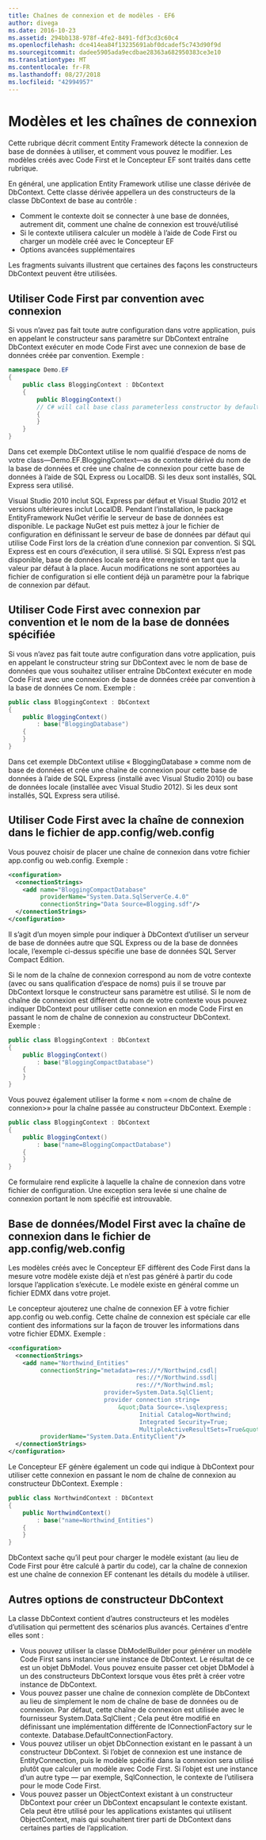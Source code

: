 ```yaml
---
title: Chaînes de connexion et de modèles - EF6
author: divega
ms.date: 2016-10-23
ms.assetid: 294bb138-978f-4fe2-8491-fdf3cd3c60c4
ms.openlocfilehash: dce414ea84f13235691abf0dcadef5c743d90f9d
ms.sourcegitcommit: dadee5905ada9ecdbae28363a682950383ce3e10
ms.translationtype: MT
ms.contentlocale: fr-FR
ms.lasthandoff: 08/27/2018
ms.locfileid: "42994957"
---
```

# <a name="connection-strings-and-models"></a>Modèles et les chaînes de connexion
Cette rubrique décrit comment Entity Framework détecte la connexion de base de données à utiliser, et comment vous pouvez le modifier. Les modèles créés avec Code First et le Concepteur EF sont traités dans cette rubrique.  

En général, une application Entity Framework utilise une classe dérivée de DbContext. Cette classe dérivée appellera un des constructeurs de la classe DbContext de base au contrôle :  

- Comment le contexte doit se connecter à une base de données, autrement dit, comment une chaîne de connexion est trouvé/utilisé  
- Si le contexte utilisera calculer un modèle à l’aide de Code First ou charger un modèle créé avec le Concepteur EF  
- Options avancées supplémentaires  

Les fragments suivants illustrent que certaines des façons les constructeurs DbContext peuvent être utilisées.  

## <a name="use-code-first-with-connection-by-convention"></a>Utiliser Code First par convention avec connexion  

Si vous n’avez pas fait toute autre configuration dans votre application, puis en appelant le constructeur sans paramètre sur DbContext entraîne DbContext exécuter en mode Code First avec une connexion de base de données créée par convention. Exemple :  

``` csharp  
namespace Demo.EF
{
    public class BloggingContext : DbContext
    {
        public BloggingContext()
        // C# will call base class parameterless constructor by default
        {
        }
    }
}
```  

Dans cet exemple DbContext utilise le nom qualifié d’espace de noms de votre class—Demo.EF.BloggingContext—as de contexte dérivé du nom de la base de données et crée une chaîne de connexion pour cette base de données à l’aide de SQL Express ou LocalDB. Si les deux sont installés, SQL Express sera utilisé.  

Visual Studio 2010 inclut SQL Express par défaut et Visual Studio 2012 et versions ultérieures inclut LocalDB. Pendant l’installation, le package EntityFramework NuGet vérifie le serveur de base de données est disponible. Le package NuGet est puis mettez à jour le fichier de configuration en définissant le serveur de base de données par défaut qui utilise Code First lors de la création d’une connexion par convention. Si SQL Express est en cours d’exécution, il sera utilisé. Si SQL Express n’est pas disponible, base de données locale sera être enregistré en tant que la valeur par défaut à la place. Aucun modifications ne sont apportées au fichier de configuration si elle contient déjà un paramètre pour la fabrique de connexion par défaut.  

## <a name="use-code-first-with-connection-by-convention-and-specified-database-name"></a>Utiliser Code First avec connexion par convention et le nom de la base de données spécifiée  

Si vous n’avez pas fait toute autre configuration dans votre application, puis en appelant le constructeur string sur DbContext avec le nom de base de données que vous souhaitez utiliser entraîne DbContext exécuter en mode Code First avec une connexion de base de données créée par convention à la base de données Ce nom. Exemple :  

``` csharp  
public class BloggingContext : DbContext
{
    public BloggingContext()
        : base("BloggingDatabase")
    {
    }
}
```  

Dans cet exemple DbContext utilise « BloggingDatabase » comme nom de base de données et crée une chaîne de connexion pour cette base de données à l’aide de SQL Express (installé avec Visual Studio 2010) ou base de données locale (installée avec Visual Studio 2012). Si les deux sont installés, SQL Express sera utilisé.  

## <a name="use-code-first-with-connection-string-in-appconfigwebconfig-file"></a>Utiliser Code First avec la chaîne de connexion dans le fichier de app.config/web.config  

Vous pouvez choisir de placer une chaîne de connexion dans votre fichier app.config ou web.config. Exemple :  

``` xml  
<configuration>
  <connectionStrings>
    <add name="BloggingCompactDatabase"
         providerName="System.Data.SqlServerCe.4.0"
         connectionString="Data Source=Blogging.sdf"/>
  </connectionStrings>
</configuration>
```  

Il s’agit d’un moyen simple pour indiquer à DbContext d’utiliser un serveur de base de données autre que SQL Express ou de la base de données locale, l’exemple ci-dessus spécifie une base de données SQL Server Compact Edition.  

Si le nom de la chaîne de connexion correspond au nom de votre contexte (avec ou sans qualification d’espace de noms) puis il se trouve par DbContext lorsque le constructeur sans paramètre est utilisé. Si le nom de chaîne de connexion est différent du nom de votre contexte vous pouvez indiquer DbContext pour utiliser cette connexion en mode Code First en passant le nom de chaîne de connexion au constructeur DbContext. Exemple :  

``` csharp  
public class BloggingContext : DbContext
{
    public BloggingContext()
        : base("BloggingCompactDatabase")
    {
    }
}
```  

Vous pouvez également utiliser la forme « nom =\<nom de chaîne de connexion\>» pour la chaîne passée au constructeur DbContext. Exemple :  

``` csharp  
public class BloggingContext : DbContext
{
    public BloggingContext()
        : base("name=BloggingCompactDatabase")
    {
    }
}
```  

Ce formulaire rend explicite à laquelle la chaîne de connexion dans votre fichier de configuration. Une exception sera levée si une chaîne de connexion portant le nom spécifié est introuvable.  

## <a name="databasemodel-first-with-connection-string-in-appconfigwebconfig-file"></a>Base de données/Model First avec la chaîne de connexion dans le fichier de app.config/web.config  

Les modèles créés avec le Concepteur EF diffèrent des Code First dans la mesure votre modèle existe déjà et n’est pas généré à partir du code lorsque l’application s’exécute. Le modèle existe en général comme un fichier EDMX dans votre projet.  

Le concepteur ajouterez une chaîne de connexion EF à votre fichier app.config ou web.config. Cette chaîne de connexion est spéciale car elle contient des informations sur la façon de trouver les informations dans votre fichier EDMX. Exemple :  

``` xml  
<configuration>  
  <connectionStrings>  
    <add name="Northwind_Entities"  
         connectionString="metadata=res://*/Northwind.csdl|  
                                    res://*/Northwind.ssdl|  
                                    res://*/Northwind.msl;  
                           provider=System.Data.SqlClient;  
                           provider connection string=  
                               &quot;Data Source=.\sqlexpress;  
                                     Initial Catalog=Northwind;  
                                     Integrated Security=True;  
                                     MultipleActiveResultSets=True&quot;"  
         providerName="System.Data.EntityClient"/>  
  </connectionStrings>  
</configuration>
```  

Le Concepteur EF génère également un code qui indique à DbContext pour utiliser cette connexion en passant le nom de chaîne de connexion au constructeur DbContext. Exemple :  

``` csharp  
public class NorthwindContext : DbContext
{
    public NorthwindContext()
        : base("name=Northwind_Entities")
    {
    }
}
```  

DbContext sache qu’il peut pour charger le modèle existant (au lieu de Code First pour être calculé à partir du code), car la chaîne de connexion est une chaîne de connexion EF contenant les détails du modèle à utiliser.  

## <a name="other-dbcontext-constructor-options"></a>Autres options de constructeur DbContext  

La classe DbContext contient d’autres constructeurs et les modèles d’utilisation qui permettent des scénarios plus avancés. Certaines d'entre elles sont :  

- Vous pouvez utiliser la classe DbModelBuilder pour générer un modèle Code First sans instancier une instance de DbContext. Le résultat de ce est un objet DbModel. Vous pouvez ensuite passer cet objet DbModel à un des constructeurs DbContext lorsque vous êtes prêt à créer votre instance de DbContext.  
- Vous pouvez passer une chaîne de connexion complète de DbContext au lieu de simplement le nom de chaîne de base de données ou de connexion. Par défaut, cette chaîne de connexion est utilisée avec le fournisseur System.Data.SqlClient ; Cela peut être modifié en définissant une implémentation différente de IConnectionFactory sur le contexte. Database.DefaultConnectionFactory.  
- Vous pouvez utiliser un objet DbConnection existant en le passant à un constructeur DbContext. Si l’objet de connexion est une instance de EntityConnection, puis le modèle spécifié dans la connexion sera utilisé plutôt que calculer un modèle avec Code First. Si l’objet est une instance d’un autre type — par exemple, SqlConnection, le contexte de l’utilisera pour le mode Code First.  
- Vous pouvez passer un ObjectContext existant à un constructeur DbContext pour créer un DbContext encapsulant le contexte existant. Cela peut être utilisé pour les applications existantes qui utilisent ObjectContext, mais qui souhaitent tirer parti de DbContext dans certaines parties de l’application.  
